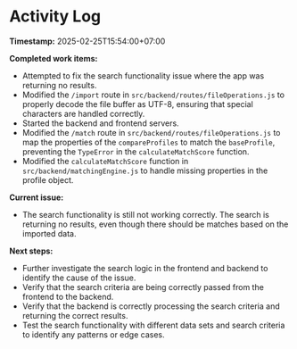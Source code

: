 # Activity Log

**Timestamp:** 2025-02-25T15:54:00+07:00

**Completed work items:**

*   Attempted to fix the search functionality issue where the app was returning no results.
*   Modified the `/import` route in `src/backend/routes/fileOperations.js` to properly decode the file buffer as UTF-8, ensuring that special characters are handled correctly.
*   Started the backend and frontend servers.
*   Modified the `/match` route in `src/backend/routes/fileOperations.js` to map the properties of the `compareProfiles` to match the `baseProfile`, preventing the `TypeError` in the `calculateMatchScore` function.
*   Modified the `calculateMatchScore` function in `src/backend/matchingEngine.js` to handle missing properties in the profile object.

**Current issue:**

*   The search functionality is still not working correctly. The search is returning no results, even though there should be matches based on the imported data.

**Next steps:**

*   Further investigate the search logic in the frontend and backend to identify the cause of the issue.
*   Verify that the search criteria are being correctly passed from the frontend to the backend.
*   Verify that the backend is correctly processing the search criteria and returning the correct results.
*   Test the search functionality with different data sets and search criteria to identify any patterns or edge cases.
